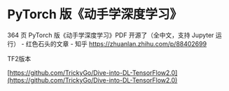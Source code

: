 # PyTorch 版《动手学深度学习》



364 页 PyTorch 版《动手学深度学习》PDF 开源了（全中文，支持 Jupyter 运行） - 红色石头的文章 - 知乎 https://zhuanlan.zhihu.com/p/88402699


TF2版本

[https://github.com/TrickyGo/Dive-into-DL-TensorFlow2.0](https://github.com/TrickyGo/Dive-into-DL-TensorFlow2.0)







































